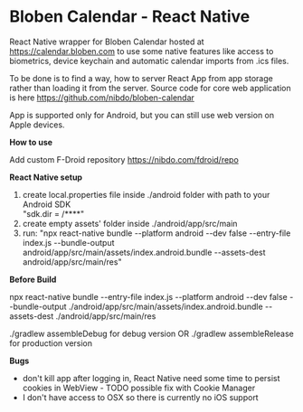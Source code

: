 # Bloben Calendar - React Native

React Native wrapper for Bloben Calendar hosted at https://calendar.bloben.com to use some native features like access to biometrics, device keychain and automatic calendar imports from .ics files.

To be done is to find a way, how to server React App from app storage rather than loading it from the server. Source code for core web application is here https://github.com/nibdo/bloben-calendar

App is supported only for Android, but you can still use web version on Apple devices.

**How to use**

Add custom F-Droid repository https://nibdo.com/fdroid/repo 

**React Native setup**
1. create local.properties file inside ./android folder with path to your Android SDK \
   "sdk.dir = /****"
2. create empty assets' folder inside ./android/app/src/main
3. run: "npx react-native bundle --platform android --dev false --entry-file index.js --bundle-output android/app/src/main/assets/index.android.bundle --assets-dest android/app/src/main/res"

**Before Build**

npx react-native bundle --entry-file index.js  --platform android --dev false --bundle-output ./android/app/src/main/assets/index.android.bundle --assets-dest ./android/app/src/main/res


./gradlew assembleDebug for debug version OR
./gradlew assembleRelease for production version

**Bugs** 
- don't kill app after logging in, React Native need some time to persist cookies in WebView - TODO possible fix with Cookie Manager
- I don't have access to OSX so there is currently no iOS support
